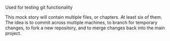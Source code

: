 Used for testing git functionality

This mock story will contain multiple files, or chapters. At least six of them.
The idea is to commit across multiple machines, to branch for temporary changes,
to fork a new repository, and to merge changes back into the main project.

